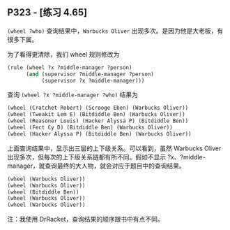 ## P323 - [练习 4.65]

`(wheel ?who)` 查询结果中，`Warbucks Oliver` 出现多次。是因为他是大老板，有很多下属。

为了看得更清除，我们 wheel 规则修改为

``` Scheme
(rule (wheel ?x ?middle-manager ?person)
      (and (supervisor ?middle-manager ?person)
           (supervisor ?x ?middle-manager)))
```

查询 `(wheel ?x ?middle-manager ?who)` 结果为

``` Scheme
(wheel (Cratchet Robert) (Scrooge Eben) (Warbucks Oliver))
(wheel (Tweakit Lem E) (Bitdiddle Ben) (Warbucks Oliver))
(wheel (Reasoner Louis) (Hacker Alyssa P) (Bitdiddle Ben))
(wheel (Fect Cy D) (Bitdiddle Ben) (Warbucks Oliver))
(wheel (Hacker Alyssa P) (Bitdiddle Ben) (Warbucks Oliver))
```

上面查询结果中，显示出三层的上下级关系。可以看到，虽然 Warbucks Oliver 出现多次，但每次的上下级关系链都有所不同。假如不显示 ?x、?middle-manager，就查询最终的大人物，就会对应于题目中的查询结果。

``` Scheme
(wheel (Warbucks Oliver))
(wheel (Warbucks Oliver))
(wheel (Bitdiddle Ben))
(wheel (Warbucks Oliver))
(wheel (Warbucks Oliver))
```

注：我使用 DrRacket，查询结果的顺序跟书中有点不同。


